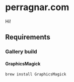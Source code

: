 # perragnar.com

Hi!

## Requirements

### Gallery build

#### GraphicsMagick

```bash
brew install GraphicsMagick
```
